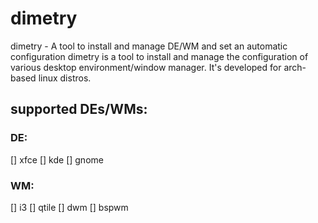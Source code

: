 # dimetry
dimetry - A tool to install and manage DE/WM and set an automatic configuration
dimetry is a tool to install and manage the configuration of various desktop environment/window manager. It's developed for arch-based linux distros.

## supported DEs/WMs:
### DE:
  [] xfce
  [] kde
  [] gnome
### WM:
  [] i3
  [] qtile
  [] dwm
  [] bspwm
